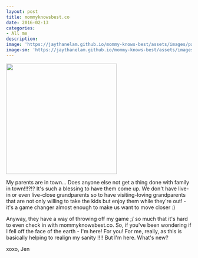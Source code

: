 ```yaml
---
layout: post
title: mommyknowsbest.co
date: 2016-02-13
categories:
- All me
description:
image: 'https://jaythanelam.github.io/mommy-knows-best/assets/images/parents.jpg'
image-sm: 'https://jaythanelam.github.io/mommy-knows-best/assets/images/parents.jpg'
---
```


<img src="https://jaythanelam.github.io/mommy-knows-best/assets/images/mommyknowsbestco-parents.jpg" style="width: 300px;"/>

My parents are in town... Does anyone else not get a thing done with family in town!!!?!? It's such a blessing to have them come up. We don't have live-in or even live-close grandparents so to have visiting-loving grandparents that are not only willing to take the kids but enjoy them while they're out! - it's a game changer almost enough to make us want to move closer :)

Anyway, they have a way of throwing off my game ;/ so much that it's hard to even check in with mommyknowsbest.co. So, if you've been wondering if I fell off the face of the earth - I'm here! For you! For me, really, as this is basically helping to realign my sanity !!!! But I'm here. What's new?

xoxo,
Jen
